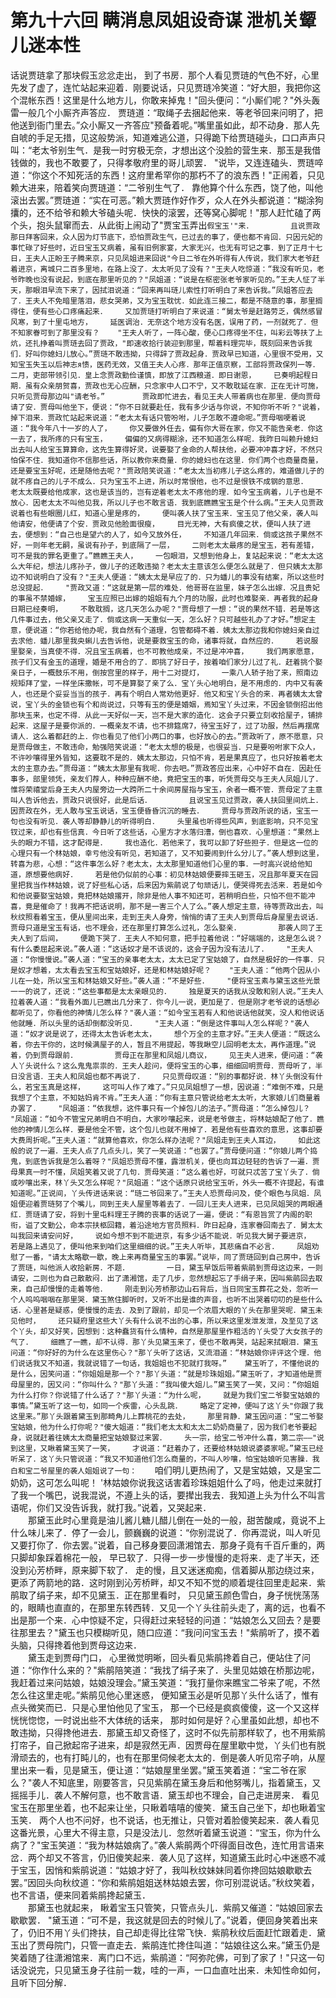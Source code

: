 # 第九十六回  瞒消息凤姐设奇谋  泄机关颦儿迷本性


话说贾琏拿了那块假玉忿忿走出，    到了书房．那个人看见贾琏的气色不好，心里先发了虚了，连忙站起来迎着．刚要说话，只见贾琏冷笑道：“好大胆，我把你这个混帐东西！这里是什么地方儿，你敢来掉鬼！"回头便问：“小厮们呢？"外头轰雷一般几个小厮齐声答应．    贾琏道：“取绳子去捆起他来．等老爷回来问明了，把他送到衙门里去。”众小厮又一齐答应"预备着呢。”嘴里虽如此，却不动身．那人先自唬的手足无措，见这般势派，知道难逃公道，只得跪下给贾琏碰头，口口声声只叫：“老太爷别生气．是我一时穷极无奈，才想出这个没脸的营生来．那玉是我借钱做的，我也不敢要了，只得孝敬府里的哥儿顽罢．    "说毕，又连连磕头．贾琏啐道：“你这个不知死活的东西！这府里希罕你的那朽不了的浪东西！"正闹着，只见赖大进来，陪着笑向贾琏道：“二爷别生气了．    靠他算个什么东西，饶了他，叫他滚出去罢。”贾琏道：“实在可恶。”赖大贾琏作好作歹，众人在外头都说道：“糊涂狗攮的，还不给爷和赖大爷磕头呢．快快的滚罢，还等窝心脚呢！"那人赶忙磕了两个头，抱头鼠窜而去．从此街上闹动了"贾宝玉弄出`假宝玉'"来．    
　　且说贾政那日拜客回来，众人因为灯节底下，恐怕贾政生气，已过去的事了，便也都不肯回．只因元妃的事忙碌了好些时，近日宝玉又病着，虽有旧例家宴，大家无兴，也无有可记之事．到了正月十七日，王夫人正盼王子腾来京，只见凤姐进来回说"今日二爷在外听得有人传说，我们家大老爷赶着进京，离城只二百多里地，在路上没了．太太听见了没有？"王夫人吃惊道：“我没有听见，老爷昨晚也没有说起，到底在那里听见的？"凤姐道：“说是在枢密张老爷家听见的。”王夫人怔了半天，那眼泪早流下来了，因拭泪说道：“回来再叫琏儿索性打听明白了来告诉我。”凤姐答应去了．王夫人不免暗里落泪，悲女哭弟，又为宝玉耽忧．如此连三接二，都是不随意的事，那里搁得住，便有些心口疼痛起来．    又加贾琏打听明白了来说道：“舅太爷是赶路劳乏，偶然感冒风寒，到了十里屯地方，    延医调治．无奈这个地方没有名医，误用了药，一剂就死了．但不知家眷可到了那里没有？    "王夫人听了，一阵心酸，便心口疼得坐不住，叫彩云等扶了上炕，还扎挣着叫贾琏去回了贾政，"即速收拾行装迎到那里，帮着料理完毕，既刻回来告诉我们．好叫你媳妇儿放心。”贾琏不敢违拗，只得辞了贾政起身．贾政早已知道，心里很不受用，又知宝玉失玉以后神志я愦，医药无效，又值王夫人心疼．那年正值京察，工部将贾政保列一等．二月，吏部带领引见．皇上念贾政勤俭谨慎，即放了江西粮道．即日谢恩，    已奏明起程日期．虽有众亲朋贺喜，贾政也无心应酬，只念家中人口不宁，又不敢耽延在家．正在无计可施，只听见贾母那边叫"请老爷。”    
　　贾政即忙进去，看见王夫人带着病也在那里．便向贾母请了安．贾母叫他坐下，便说：“你不日就要赴任，我有多少话与你说，不知你听不听？"说着，掉下泪来．贾政忙站起来说道：“老太太有话只管吩咐，儿子怎敢不遵命呢。”贾母咽哽着说道：“我今年八十一岁的人了，    你又要做外任去，偏有你大哥在家，你又不能告亲老．你这一去了，我所疼的只有宝玉，    偏偏的又病得糊涂，还不知道怎么样呢．我昨日叫赖升媳妇出去叫人给宝玉算算命，这先生算得好灵，说要娶了金命的人帮扶他，必要冲冲喜才好，不然只怕保不住．我知道你不信那些话，所以教你来商量．你的媳妇也在这里．你们两个也商量商量，还是要宝玉好呢，还是随他去呢？"贾政陪笑说道：“老太太当初疼儿子这么疼的，难道做儿子的就不疼自己的儿子不成么．只为宝玉不上进，所以时常恨他，也不过是恨铁不成钢的意思．    老太太既要给他成家，这也是该当的，岂有逆着老太太不疼他的理．如今宝玉病着，儿子也是不放心．因老太太不叫他见我，所以儿子也不敢言语．我到底瞧瞧宝玉是个什么病。”王夫人见贾政说着也有些眼圈儿红，知道心里是疼的，    便叫袭人扶了宝玉来．宝玉见了他父亲，袭人叫他请安，他便请了个安．贾政见他脸面很瘦，    目光无神，大有疯傻之状，便叫人扶了进去，便想到：“自己也是望六的人了，如今又放外任，    不知道几年回来．倘或这孩子果然不好，一则年老无嗣，虽说有孙子，到底隔了一层，    二则老太太最疼的是宝玉，若有差错，可不是我的罪名更重了。”瞧瞧王夫人，    一包眼泪，又想到他身上，复站起来说：“老太太这么大年纪，想法儿疼孙子，做儿子的还敢违拗？老太太主意该怎么便怎么就是了．但只姨太太那边不知说明白了没有？"王夫人便道：“姨太太是早应了的．只为蟠儿的事没有结案，所以这些时总没提起．    "贾政又道：“这就是第一层的难处．他哥哥在监里，妹子怎么出嫁．况且贵妃的事虽不禁婚嫁，    宝玉应照已出嫁的姐姐有九个月的功服，此时也难娶亲．再者我的起身日期已经奏明，    不敢耽搁，这几天怎么办呢？"贾母想了一想：“说的果然不错．若是等这几件事过去，他父亲又走了．倘或这病一天重似一天，怎么好？只可越些礼办了才好。”想定主意，便说道：“你若给他办呢，我自然有个道理，包管都碍不着．姨太太那边我和你媳妇亲自过去求他．蟠儿那里我央蝌儿去告诉他，说是要救宝玉的命，诸事将就，自然应的．    若说服里娶亲，当真使不得．况且宝玉病着，也不可教他成亲，不过是冲冲喜，    我们两家愿意，孩子们又有金玉的道理，婚是不用合的了．即挑了好日子，按着咱们家分儿过了礼．赶着挑个娶亲日子，一概鼓乐不用，倒按宫里的样子，用十二对提灯，    一乘八人轿子抬了来，照南边规矩拜了堂，一样坐床撒帐，可不是算娶了亲了么．宝丫头心地明白，是不用虑的．内中又有袭人，也还是个妥妥当当的孩子．再有个明白人常劝他更好．他又和宝丫头合的来．再者姨太太曾说，宝丫头的金锁也有个和尚说过，只等有玉的便是婚姻，焉知宝丫头过来，不因金锁倒招出他那块玉来，也定不得．从此一天好似一天，岂不是大家的造化．这会子只要立刻收拾屋子，铺排起来．这屋子是要你派的．一概亲友不请，也不排筵席7，待宝玉好了，过了功服，然后再摆席请人．这么着都赶的上．你也看见了他们小两口的事，也好放心的去。”贾政听了，原不愿意，只是贾母做主，不敢违命，勉强陪笑说道：“老太太想的极是，也很妥当．只是要吩咐家下众人，不许吵嚷得里外皆知，这要耽不是的．姨太太那边，只怕不肯，若是果真应了，也只好按着老太太的主意办去。”贾母道：“姨太太那里有我呢．你去吧。”贾政答应出来，心中好不自在．因赴任事多，部里领凭，亲友们荐人，种种应酬不绝，竟把宝玉的事，听凭贾母交与王夫人凤姐儿了．    惟将荣禧堂后身王夫人内屋旁边一大跨所二十余间房屋指与宝玉，余者一概不管．贾母定了主意叫人告诉他去，贾政只说很好，此是后话．    
　　且说宝玉见过贾政，袭人扶回里间炕上．因贾政在外，无人敢与宝玉说话，宝玉便昏昏沉沉的睡去．    贾母与贾政所说的话，宝玉一句也没有听见．袭人等却静静儿的听得明白．    头里虽也听得些风声，到底影响，只不见宝钗过来，却也有些信真．今日听了这些话，心里方才水落归漕，倒也喜欢．心里想道：“果然上头的眼力不错，这才配得是．    我也造化．若他来了，我可以卸了好些担子．但是这一位的心理只有一个林姑娘，幸亏他没有听见，若知道了，又不知要闹到什么分儿了。”袭人想到这里，转喜为悲，心想：“这件事怎么好？老太太，太太那里知道他们心里的事．一时高兴说给他知道，原想要他病好．    若是他仍似前的心事：初见林姑娘便要摔玉砸玉，况且那年夏天在园里把我当作林姑娘，说了好些私心话，后来因为紫鹃说了句顽话儿，便哭得死去活来．若是如今和他说要娶宝姑娘，竟把林姑娘撂开，除非是他人事不知还可，若稍明白些，只怕不但不能冲喜，竟是催命了！我再不把话说明，那不是一害三个人了么。”袭人想定主意，待等贾政出去，叫秋纹照看着宝玉，便从里间出来，走到王夫人身旁，悄悄的请了王夫人到贾母后身屋里去说话．贾母只道是宝玉有话，也不理会，还在那里打算怎么过礼，怎么娶亲．    
　　那袭人同了王夫人到了后间，    便跪下哭了．王夫人不知何意，把手拉着他说：“好端端的，这是怎么说？有什么委屈起来说。”袭人道：“这话奴才是不该说的，这会子因为没有法儿了．    "王夫人道：“你慢慢说。”袭人道：“宝玉的亲事老太太，太太已定了宝姑娘了，自然是极好的一件事．只是奴才想着，太太看去宝玉和宝姑娘好，还是和林姑娘好呢？    "王夫人道：“他两个因从小儿在一处，所以宝玉和林姑娘又好些。”袭人道：“不是好些．    "便将宝玉素与黛玉这些光景一一的说了，还说：“这些事都是太太亲眼见的．    独是夏天的话我从没敢和别人说。”王夫人拉着袭人道：“我看外面儿已瞧出几分来了．你今儿一说，更加是了．但是刚才老爷说的话想必都听见了，你看他的神情儿怎么样？"袭人道：“如今宝玉若有人和他说话他就笑，没人和他说话他就睡．所以头里的话却倒都没听见．    "王夫人道：“倒是这件事叫人怎么样呢？"袭人道：“奴才说是说了，还得太太告诉老太太，    想个万全的主意才好。”王夫人便道：“既这么着，你去干你的，这时候满屋子的人，暂且不用提起，等我瞅空儿回明老太太，再作道理。”说着，仍到贾母跟前．    
　　贾母正在那里和凤姐儿商议，    见王夫人进来，便问道：“袭人丫头说什么？这么鬼鬼祟祟的．王夫人趁问，便将宝玉的心事，细细回明贾母．贾母听了，半日没言语．王夫人和凤姐也都不再说了．    只见贾母叹道：“别的事都好说．林丫头倒没有什么，若宝玉真是这样，    这可叫人作了难了。”只见凤姐想了一想，因说道：“难倒不难，只是我想了个主意，不知姑妈肯不肯。”王夫人道：“你有主意只管说给老太太听，大家娘儿们商量着办罢了．    "凤姐道：“依我想，这件事只有一个掉包儿的法子。”贾母道：“怎么掉包儿？    "凤姐道：“如今不管宝兄弟明白不明白，大家吵嚷起来，说是老爷做主，将林姑娘配了他了．瞧他的神情儿怎么样．要是他全不管，这个包儿也就不用掉了．若是他有些喜欢的意思，这事却要大费周折呢。”王夫人道：“就算他喜欢，你怎么样办法呢？"凤姐走到王夫人耳边，    如此这般的说了一遍．王夫人点了几点头儿，笑了一笑说道：“也罢了。”贾母便问道：“你娘儿两个捣鬼，到底告诉我是怎么着呀？"凤姐恐贾母不懂，露泄机关，便也向耳边轻轻的告诉了一遍．贾母果真一时不懂，凤姐笑着又说了几句．贾母笑道：“这么着也好，可就只忒苦了宝丫头了．倘或吵嚷出来，林丫头又怎么样呢？"凤姐道：“这个话原只说给宝玉听，外头一概不许提起，有谁知道呢。”正说间，丫头传进话来说：“琏二爷回来了。”王夫人恐贾母问及，使个眼色与凤姐．凤姐便迎着贾琏努了个嘴儿，同到王夫人屋里等着去了．一回儿王夫人进来，已见凤姐哭的两眼通红．贾琏请了安，将到十里屯料理王子腾的丧事的话说了一遍，便说：“有恩旨赏了内阁的职衔，谥了文勤公，命本宗扶柩回籍，着沿途地方官员照料．昨日起身，连家眷回南去了．舅太太叫我回来请安问好，    说如今想不到不能进京，有多少话不能说．听见我大舅子要进京，    若是路上遇见了，便叫他来到咱们这里细细的说。”王夫人听毕，其悲痛自不必言．    凤姐劝慰了一番，"请太太略歇一歇，晚上来再商量宝玉的事罢。”说毕，同了贾琏回到自己房中，告诉了贾琏，叫他派人收拾新房．不题．    
　　一日，黛玉早饭后带着紫鹃到贾母这边来，一则请安，二则也为自己散散闷．出了潇湘馆，走了几步，忽然想起忘了手绢子来，因叫紫鹃回去取来，自己却慢慢的走着等他．    刚走到沁芳桥那边山石背后，当日同宝玉葬花之处，忽听一个人呜呜咽咽在那里哭．黛玉煞住脚听时，又听不出是谁的声音，也听不出哭着叨叨的是些什么话．心里甚是疑惑，便慢慢的走去．及到了跟前，却见一个浓眉大眼的丫头在那里哭呢．黛玉未见他时，    还只疑府里这些大丫头有什么说不出的心事，所以来这里发泄发泄，及至见了这个丫头，却又好笑，因想到：这种蠢货有什么情种，自然是那屋里作粗活的丫头受了大女孩子的气了．    细瞧了一瞧，却不认得．那丫头见黛玉来了，便也不敢再哭，站起来拭眼泪．黛玉问道：“你好好的为什么在这里伤心？"那丫头听了这话，又流泪道：“林姑娘你评评这个理．他们说话我又不知道，我就说错了一句话，我姐姐也不犯就打我呀。”    黛玉听了，不懂他说的是什么，因笑问道：“你姐姐是那一个？"那丫头道：“就是珍珠姐姐。”黛玉听了，才知道他是贾母屋里的，因又问：“你叫什么？"那丫头道：“我叫傻大姐儿。”黛玉笑了一笑，又问：“你姐姐为什么打你？你说错了什么话了？"那丫头道：“为什么呢，    就是为我们宝二爷娶宝姑娘的事情。”黛玉听了这一句，如同一个疾雷，心头乱跳．    略定了定神，便叫了这丫头"你跟了我这里来。”那丫头跟着黛玉到那畸角儿上葬桃花的去处，    那里背静．黛玉因问道：“宝二爷娶宝姑娘，他为什么打你呢？"傻大姐道：“我们老太太和太太二奶奶商量了，因为我们老爷要起身，说就赶着往姨太太商量把宝姑娘娶过来罢．    头一宗，给宝二爷冲什么喜，第二宗——"说到这里，又瞅着黛玉笑了一笑，    才说道：“赶着办了，还要给林姑娘说婆婆家呢。”黛玉已经听呆了．这丫头只管说道：“我又不知道他们怎么商量的，不叫人吵嚷，怕宝姑娘听见害臊．我白和宝二爷屋里的袭人姐姐说了一句：    `咱们明儿更热闹了，又是宝姑娘，又是宝二奶奶，这可怎么叫呢！    '林姑娘你说我这话害着珍珠姐姐什么了吗，他走过来就打了我一个嘴巴，说我混说，不遵上头的话，要撵出我去．我知道上头为什么不叫言语呢，你们又没告诉我，就打我。”说着，又哭起来．    
　　那黛玉此时心里竟是油儿酱儿糖儿醋儿倒在一处的一般，甜苦酸咸，竟说不上什么味儿来了．停了一会儿，颤巍巍的说道：“你别混说了．你再混说，叫人听见又要打你了．你去罢。”说着，自己移身要回潇湘馆去．那身子竟有千百斤重的，两只脚却象踩着棉花一般，    早已软了．只得一步一步慢慢的走将来．走了半天，还没到沁芳桥畔，原来脚下软了．    走的慢，且又迷迷痴痴，信着脚从那边绕过来，更添了两箭地的路．这时刚到沁芳桥畔，却又不知不觉的顺着堤往回里走起来．紫鹃取了绢子来，却不见黛玉．正在那里看时，    只见黛玉颜色雪白，身子恍恍荡荡的，眼睛也直直的，在那里东转西转．又见一个丫头往前头走了，离的远，也看不出是那一个来．心中惊疑不定，只得赶过来轻轻的问道：“姑娘怎么又回去？是要往那里去？"黛玉也只模糊听见，随口应道：“我问问宝玉去！"紫鹃听了，摸不着头脑，只得搀着他到贾母这边来．    
　　黛玉走到贾母门口，    心里微觉明晰，回头看见紫鹃搀着自己，便站住了问道：“你作什么来的？"紫鹃陪笑道：“我找了绢子来了．头里见姑娘在桥那边呢，我赶着过来问姑娘，姑娘没理会。”黛玉笑道：“我打量你来瞧宝二爷来了呢，不然怎么往这里走呢。”紫鹃见他心里迷惑，    便知黛玉必是听见那丫头什么话了，惟有点头微笑而已．只是心里怕他见了宝玉，    那一个已经是疯疯傻傻，这一个又这样恍恍惚惚，一时说出些不大体统的话来，    那时如何是好？心里虽如此想，却也不敢违拗，只得搀他进去．那黛玉却又奇怪了，这时不似先前那样软了，也不用紫鹃打帘子，自己掀起帘子进来，却是寂然无声．因贾母在屋里歇中觉，丫头们也有脱滑顽去的，也有打盹儿的，也有在那里伺候老太太的．倒是袭人听见帘子响，从屋里出来一看，见是黛玉，便让道：“姑娘屋里坐罢。”黛玉笑着道：“宝二爷在家么？"袭人不知底里，刚要答言，只见紫鹃在黛玉身后和他努嘴儿，指着黛玉，又摇摇手儿．袭人不解何意，也不敢言语．黛玉却也不理会，自己走进房来．    看见宝玉在那里坐着，也不起来让坐，只瞅着嘻嘻的傻笑．黛玉自己坐下，却也瞅着宝玉笑．    两个人也不问好，也不说话，也无推让，只管对着脸傻笑起来．袭人看见这番光景，心里大不得主意，只是没法儿．忽然听着黛玉说道：“宝玉，你为什么病了？"宝玉笑道：“我为林姑娘病了。”袭人紫鹃两个吓得面目改色，连忙用言语来岔．两个却又不答言，仍旧傻笑起来．袭人见了这样，知道黛玉此时心中迷惑不减于宝玉，因悄和紫鹃说道：“姑娘才好了，我叫秋纹妹妹同着你搀回姑娘歇歇去罢。”因回头向秋纹道：“你和紫鹃姐姐送林姑娘去罢，你可别混说话。”秋纹笑着，也不言语，便来同着紫鹃搀起黛玉．    
　　那黛玉也就起来，    瞅着宝玉只管笑，只管点头儿．紫鹃又催道：“姑娘回家去歇歇罢．    "黛玉道：“可不是，我这就是回去的时候儿了。”说着，便回身笑着出来了，仍旧不用丫头们搀扶，自己却走得比往常飞快．紫鹃秋纹后面赶忙跟着走．黛玉出了贾母院门，只管一直走去．紫鹃连忙搀住叫道：“姑娘往这么来。”黛玉仍是笑着随了往潇湘馆来．离门口不远，紫鹃道：“阿弥陀佛，可到了家了！"只这一句话没说完，只见黛玉身子往前一栽，哇的一声，一口血直吐出来．未知性命如何，且听下回分解．


